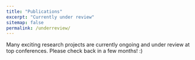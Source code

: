 ```yaml
---
title: "Publications"
excerpt: "Currently under review"
sitemap: false
permalink: /underreview/
---
```


Many exciting research projects are currently ongoing and under review at top conferences. Please check back in a few months! :)


